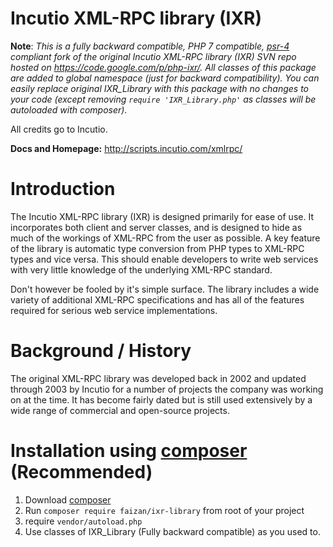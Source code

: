 # Incutio XML-RPC library (IXR)

**Note**: _This is a fully backward compatible, PHP 7 compatible, [psr-4](https://www.php-fig.org/psr/psr-4/) compliant fork of the original Incutio XML-RPC library (IXR) SVN repo hosted on <https://code.google.com/p/php-ixr/>. All classes of this package are added to global namespace (just for backward compatibility). You can easily replace original IXR_Library with this package with no changes to your code (except removing `require 'IXR_Library.php'` as classes will be autoloaded with composer)._


All credits go to Incutio.

**Docs and Homepage:** <http://scripts.incutio.com/xmlrpc/>

# Introduction

The Incutio XML-RPC library (IXR) is designed primarily for ease of use. It incorporates both client and server classes, and is designed to hide as much of the workings of XML-RPC from the user as possible. A key feature of the library is automatic type conversion from PHP types to XML-RPC types and vice versa. This should enable developers to write web services with very little knowledge of the underlying XML-RPC standard.

Don't however be fooled by it's simple surface. The library includes a wide variety of additional XML-RPC specifications and has all of the features required for serious web service implementations.

# Background / History

The original XML-RPC library was developed back in 2002 and updated through 2003 by Incutio for a number of projects the company was working on at the time. It has become fairly dated but is still used extensively by a wide range of commercial and open-source projects.

# Installation using [composer](http://getcomposer.org/) (Recommended) 
1. Download [composer](http://getcomposer.org/)
2. Run `composer require faizan/ixr-library` from root of your project
3. require `vendor/autoload.php`
4. Use classes of IXR_Library (Fully backward compatible) as you used to.
